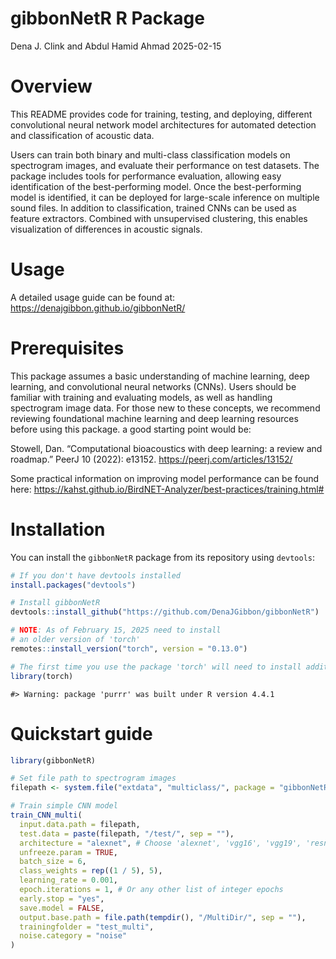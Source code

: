gibbonNetR R Package
================
Dena J. Clink and Abdul Hamid Ahmad
2025-02-15

# Overview

This README provides code for training, testing, and deploying,
different convolutional neural network model architectures for automated
detection and classification of acoustic data.

Users can train both binary and multi-class classification models on
spectrogram images, and evaluate their performance on test datasets. The
package includes tools for performance evaluation, allowing easy
identification of the best-performing model. Once the best-performing
model is identified, it can be deployed for large-scale inference on
multiple sound files. In addition to classification, trained CNNs can be
used as feature extractors. Combined with unsupervised clustering, this
enables visualization of differences in acoustic signals.

# Usage

A detailed usage guide can be found at:
<https://denajgibbon.github.io/gibbonNetR/>

# Prerequisites

This package assumes a basic understanding of machine learning, deep
learning, and convolutional neural networks (CNNs). Users should be
familiar with training and evaluating models, as well as handling
spectrogram image data. For those new to these concepts, we recommend
reviewing foundational machine learning and deep learning resources
before using this package. a good starting point would be:

Stowell, Dan. “Computational bioacoustics with deep learning: a review
and roadmap.” PeerJ 10 (2022): e13152.
<https://peerj.com/articles/13152/>

Some practical information on improving model performance can be found
here:
<https://kahst.github.io/BirdNET-Analyzer/best-practices/training.html#>

# Installation

You can install the `gibbonNetR` package from its repository using
`devtools`:

``` r
# If you don't have devtools installed
install.packages("devtools")

# Install gibbonNetR
devtools::install_github("https://github.com/DenaJGibbon/gibbonNetR")

# NOTE: As of February 15, 2025 need to install 
# an older version of 'torch'
remotes::install_version("torch", version = "0.13.0")

# The first time you use the package 'torch' will need to install additional packages. You can start the process using the following:
library(torch)
```

    #> Warning: package 'purrr' was built under R version 4.4.1

# Quickstart guide

``` r
library(gibbonNetR)

# Set file path to spectrogram images
filepath <- system.file("extdata", "multiclass/", package = "gibbonNetR")

# Train simple CNN model
train_CNN_multi(
  input.data.path = filepath,
  test.data = paste(filepath, "/test/", sep = ""),
  architecture = "alexnet", # Choose 'alexnet', 'vgg16', 'vgg19', 'resnet18', 'resnet50', or 'resnet152'
  unfreeze.param = TRUE,
  batch_size = 6,
  class_weights = rep((1 / 5), 5),
  learning_rate = 0.001,
  epoch.iterations = 1, # Or any other list of integer epochs
  early.stop = "yes",
  save.model = FALSE,
  output.base.path = file.path(tempdir(), "/MultiDir/", sep = ""),
  trainingfolder = "test_multi",
  noise.category = "noise"
)
```
